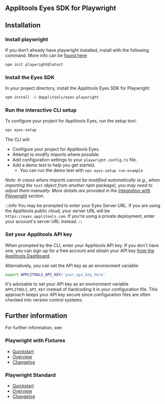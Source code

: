 ## Applitools Eyes SDK for Playwright

## Installation

### Install playwright
If you don't already have playwright installed, install with the following command. More info can be [found here](https://playwright.dev/docs/intro):

```bash
npm init playwright@latest
```

### Install the Eyes SDK

In your project directory, install the Applitools Eyes SDK for Playwright:

```bash
npm install -D @applitools/eyes-playwright
```

### Run the interactive CLI setup

To configure your project for Applitools Eyes, run the setup tool:

```bash
npx eyes-setup
``` 

The CLI will:

- Configure your project for Applitools Eyes.
- Attempt to modify imports where possible.
- Add configuration settings to your `playwright.config.ts` file.
- Add a demo test to help you get started.
    - You can run the demo test with `npx eyes-setup run-example`

_Note: In cases where imports cannot be modified automatically (e.g., when importing the `test` object from another npm package), you may need to adjust them manually. More details are provided in the [Integration with Playwright](/playwright/integration-with-playwright) section._


:::info
You may be prompted to enter your Eyes Server URL. If you are using the Applitools public cloud, your server URL will be `https://eyes.applitools.com`. If you're using a private deployment, enter your account's server URL instead.
:::

### Set your Applitools API key

When prompted by the CLI, enter your Applitools API key. If you don't have one, you can sign up for a free account and obtain your API key [from the Applitools Dashboard](/playwright/applitools-dashboard#accessing-the-applitools-dashboard).

Alternatively, you can set the API key as an environment variable:

```bash
export APPLITOOLS_API_KEY='your_api_key_here'
```

It's advisable to set your API key as an environment variable `APPLITOOLS_API_KEY` instead of hardcoding it in your configuration file. This approach keeps your API key secure since configuration files are often checked into version control systems.


## Further information

For further information, see:

### Playwright with Fixtures

* [Quickstart](https://applitools.com/tutorials/playwright)
* [Overview](https://applitools.com/tutorials/playwright/api/overview)
* [Changelog](https://applitools.com/tutorials/playwright/api/changelog)

### Playwright Standard

* [Quickstart](https://applitools.com/tutorials/sdks/playwright-ts-standard/quickstart)
* [Overview](https://applitools.com/tutorials/sdks/playwright-ts-standard)
* [Changelog](https://applitools.com/tutorials/sdks/playwright-ts-standard/changelog)	